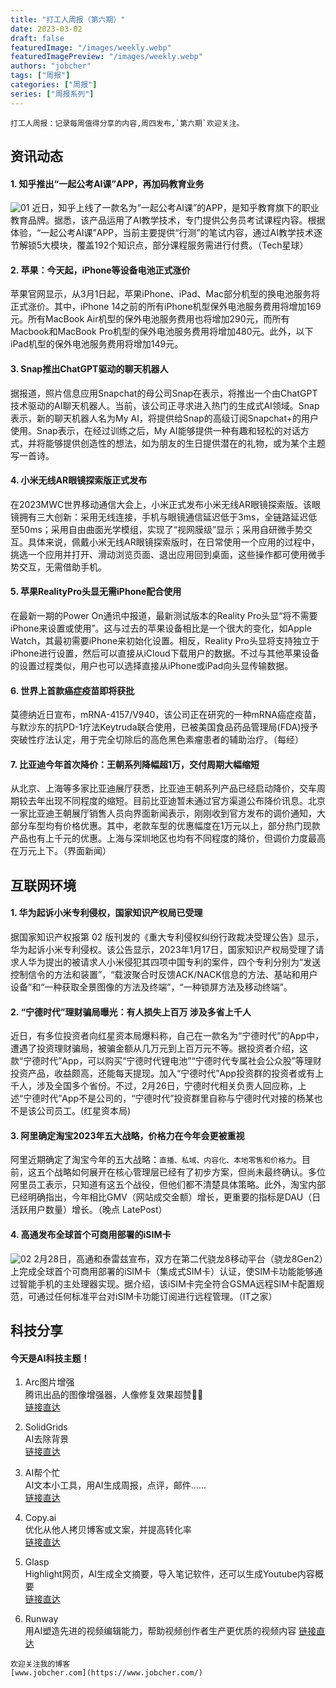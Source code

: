 ```yaml
---
title: "打工人周报（第六期）"
date: 2023-03-02
draft: false
featuredImage: "/images/weekly.webp"
featuredImagePreview: "/images/weekly.webp"
authors: "jobcher"
tags: ["周报"]
categories: ["周报"]
series: ["周报系列"]
---
```


```
打工人周报：记录每周值得分享的内容,周四发布,`第六期`欢迎关注。  
```

## 资讯动态

#### 1. 知乎推出“一起公考AI课”APP，再加码教育业务
![01](/images/63fee804a573d.jpg)
近日，知乎上线了一款名为“一起公考AI课”的APP，是知乎教育旗下的职业教育品牌。据悉，该产品运用了AI教学技术，专门提供公务员考试课程内容。根据体验，“一起公考AI课”APP，当前主要提供“行测”的笔试内容，通过AI教学技术逐节解锁5大模块，覆盖192个知识点，部分课程服务需进行付费。（Tech星球）

#### 2. 苹果：今天起，iPhone等设备电池正式涨价
苹果官网显示，从3月1日起，苹果iPhone、iPad、Mac部分机型的换电池服务将正式涨价。其中，iPhone 14之前的所有iPhone机型保外电池服务费用将增加169元。所有MacBook Air机型的保外电池服务费用也将增加290元，而所有Macbook和MacBook Pro机型的保外电池服务费用将增加480元。此外，以下iPad机型的保外电池服务费用将增加149元。

#### 3. Snap推出ChatGPT驱动的聊天机器人
据报道，照片信息应用Snapchat的母公司Snap在表示，将推出一个由ChatGPT技术驱动的AI聊天机器人。当前，该公司正寻求进入热门的生成式AI领域。Snap表示，新的聊天机器人名为My AI，将提供给Snap的高级订阅Snapchat+的用户使用。Snap表示，在经过训练之后，My AI能够提供一种有趣和轻松的对话方式，并将能够提供创造性的想法，如为朋友的生日提供潜在的礼物，或为某个主题写一首诗。

#### 4. 小米无线AR眼镜探索版正式发布
在2023MWC世界移动通信大会上，小米正式发布小米无线AR眼镜探索版。该眼镜拥有三大创新：采用无线连接，手机与眼镜通信延迟低于3ms，全链路延迟低至50ms；采用自由曲面光学模组，实现了“视网膜级”显示；采用自研微手势交互。具体来说，佩戴小米无线AR眼镜探索版时，在日常使用一个应用的过程中，挑选一个应用并打开、滑动浏览页面、退出应用回到桌面，这些操作都可使用微手势交互，无需借助手机。

#### 5. 苹果RealityPro头显无需iPhone配合使用
在最新一期的Power On通讯中报道，最新测试版本的Reality Pro头显“将不需要iPhone来设置或使用”。这与过去的苹果设备相比是一个很大的变化，如Apple Watch，其最初需要iPhone来初始化设置。相反，Reality Pro头显将支持独立于iPhone进行设置，然后可以直接从iCloud下载用户的数据。不过与其他苹果设备的设置过程类似，用户也可以选择直接从iPhone或iPad向头显传输数据。

#### 6. 世界上首款癌症疫苗即将获批
莫德纳近日宣布，mRNA-4157/V940，该公司正在研究的一种mRNA癌症疫苗，与默沙东的抗PD-1疗法Keytruda联合使用，已被美国食品药品管理局(FDA)授予突破性疗法认定，用于完全切除后的高危黑色素瘤患者的辅助治疗。（每经）

#### 7. 比亚迪今年首次降价：王朝系列降幅超1万，交付周期大幅缩短
从北京、上海等多家比亚迪展厅获悉，比亚迪王朝系列产品已经启动降价，交车周期较去年出现不同程度的缩短。目前比亚迪暂未通过官方渠道公布降价讯息。北京一家比亚迪王朝展厅销售人员向界面新闻表示，刚刚收到官方发布的调价通知，大部分车型均有价格优惠。其中，老款车型的优惠幅度在1万元以上，部分热门现款产品也有上千元的优惠。上海与深圳地区也均有不同程度的降价，但调价力度最高在万元上下。（界面新闻）


## 互联网环境

#### 1. 华为起诉小米专利侵权，国家知识产权局已受理
据国家知识产权报第 02 版刊发的《重大专利侵权纠纷行政裁决受理公告》显示，华为起诉小米专利侵权。该公告显示，2023年1月17日，国家知识产权局受理了请求人华为提出的被请求人小米侵犯其四项中国专利的案件，四个专利分别为“发送控制信令的方法和装置”，“载波聚合时反馈ACK/NACK信息的方法、基站和用户设备”和“一种获取全景图像的方法及终端”，“一种锁屏方法及移动终端”。

#### 2. “宁德时代”理财骗局曝光：有人损失上百万 涉及多省上千人
近日，有多位投资者向红星资本局爆料称，自己在一款名为“宁德时代”的App中，遭遇了投资理财骗局，被骗金额从几万元到上百万元不等。据投资者介绍，这款“宁德时代”App，可以购买“宁德时代锂电池”“宁德时代专属社会公众股”等理财投资产品，收益颇高，还能每天提现。加入“宁德时代”App投资群的投资者或有上千人，涉及全国多个省份。不过，2月26日，宁德时代相关负责人回应称，上述“宁德时代”App不是公司的，“宁德时代”投资群里自称与宁德时代对接的杨某也不是该公司员工。(红星资本局)

#### 3. 阿里确定淘宝2023年五大战略，价格力在今年会更被重视
阿里近期确定了淘宝今年的五大战略：`直播、私域、内容化、本地零售和价格力`。目前，这五个战略如何展开在核心管理层已经有了初步方案，但尚未最终确认。多位阿里员工表示，只知道有这五个战役，但他们都不清楚具体策略。此外，淘宝内部已经明确指出，今年相比GMV（网站成交金额）增长，更重要的指标是DAU（日活跃用户数量）增长。（晚点 LatePost）

#### 4. 高通发布全球首个可商用部署的iSIM卡
![02](/images/63fee80d135f1.jpg)
2月28日，高通和泰雷兹宣布，双方在第二代骁龙8移动平台（骁龙8Gen2）上完成全球首个可商用部署的iSIM卡（集成式SIM卡）认证，使SIM卡功能能够通过智能手机的主处理器实现。据介绍，该iSIM卡完全符合GSMA远程SIM卡配置规范，可通过任何标准平台对iSIM卡功能订阅进行远程管理。（IT之家）

## 科技分享
#### 今天是AI科技主题！
1. Arc图片增强  
腾讯出品的图像增强器，人像修复效果超赞👍🏻  
[链接直达](https://arc.tencent.com/zh/ai-demos/faceRestoration)  
  
2. SolidGrids  
AI去除背景  
[链接直达](https://solidgrids.com/)  
  
3. AI帮个忙  
AI文本小工具，用AI生成周报，点评，邮件……  
[链接直达](https://ai-toolbox.codefuture.top/)  
  
4. Copy.ai  
优化从他人拷贝博客或文案，并提高转化率  
[链接直达](https://www.copy.ai/)  

5. Glasp  
Highlight网页，AI生成全文摘要，导入笔记软件，还可以生成Youtube内容概要  
[链接直达](https://glasp.co/)  
  
6. Runway  
用AI塑造先进的视频编辑能力，帮助视频创作者生产更优质的视频内容
[链接直达](https://glasp.co/)  
  
  

```
欢迎关注我的博客  
[www.jobcher.com](https://www.jobcher.com/)
```
